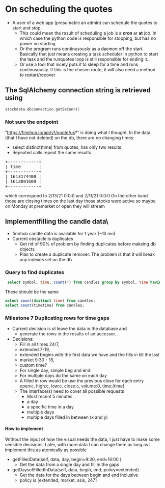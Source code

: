# On scheduling the quotes
* A user of a web app (presumable an admin) can schedule the quotes to start and stop.
    * This could mean the result of scheduling a job is a **cron** ar **at** job. In which case the python code is responsible for stopping, but has no power on starting
    * Or the program runs continusously as a daemon off the start. Basically that just means creating a task scheduler in python to start the task and the runquotes loop is still responsible for ending it.
    * Or use a tool that nicely  puts it to sleep for a time and runs continusously. If this is the chosen route, it will also need a method to restart/recover
    
## The SqlAlchemy connection string is  retrieved  using
```python
stockdata.dbconnection.getSaConn()
```
### Not sure the endpoint
"https://finnhub.io/api/v1/quote/us?" is doing what I thought. In the data (that I have not deleted) on the db, there are no changing times:
* select distinct(time) from quotes; has only two results
* Repeated calls repeat the same results
<pre>
+------------+
| time       |
+------------+
| 1613174400 |
| 1613001600 |
+------------+
</pre>
which correspond to 2/13/21 0:0:0 and 2/11/21 0:0:0
On the other hand those are closing times on the last day those stocks were active so maybe on Monday at premarket or open they will stream

## Implementfilling the candle data\
* finnhub candle data is available for 1 year (~13 mo)
* Current obstacle is duplicates
    * Get rid of 90% of problem by finding duplicates before makeing db objects
    * Plan to create a duplicate remover. The problem is that it will break any indexes set on the db

### Query to find duplicates
```sql
 select symbol, time, count(*) from candles group by symbol, time having count(*) > 1;
 ```
 These should be the same
 ```sql
 select count(distinct time) from candles;
 select count(timetime) from candles;
 ```

 ### Milestone 7 Duplicating rows for time gaps
 * Current decision is ot leave the data in the database and 
    * generate the rows in the results of an accessor.
* Decisions: 
    * Fill in all times 24/7, 
    * extended 7-19,
    * extended begins with the first data we have and the fills in till the last
    * market 9:30 - 16, 
    * custom time?
    * For single day, simple beg and end
    * For multiple days do the same on each day
    * A filled in row would be use the previous close for each entry
    open:c, high:c, low:c, close:c, volume:0, time:{time}
    * The interface(s) need to cover all possible requests
        * Most recent 5 minutes 
        * a day
        * a specific time in a day
        * multiple days
        * multiple days filled in between (x and y)

#### How to implement
Without the input of how the visual needs the data, I just have to make some sensible decisions. Later, with more data I can change them as long as I implement this as atomically as possible
* getFilledData(self, data, day, begin=9:30, end=16:00 )
    * Get the data from a single day and fill in the gaps
* getDaysofFilledInData(self, data, begin, end, policy=extended)
    * Get the data for the days between begin and end inclusive
    * policy is [extended, market, asis, 247]


